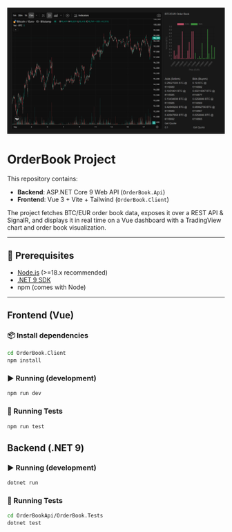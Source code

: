 ![](/imgs/img.png)


# OrderBook Project

This repository contains:

- **Backend**: ASP.NET Core 9 Web API (`OrderBook.Api`)
- **Frontend**: Vue 3 + Vite + Tailwind (`OrderBook.Client`)

The project fetches BTC/EUR order book data, exposes it over a REST API & SignalR, and displays it in real time on a Vue dashboard with a TradingView chart and order book visualization.

---

## 🚀 Prerequisites

- [Node.js](https://nodejs.org/) (>=18.x recommended)
- [.NET 9 SDK](https://dotnet.microsoft.com/en-us/download/dotnet/9.0)
- npm (comes with Node)

---

## Frontend (Vue)
### 📦 Install dependencies

```bash
cd OrderBook.Client
npm install
```

### ▶️ Running (development)
```bash
npm run dev
```

### 🧪 Running Tests
```bash
npm run test
```

## Backend (.NET 9)

### ▶️ Running (development)
```bash
dotnet run
```

### 🧪 Running Tests
```bash
cd OrderBookApi/OrderBook.Tests
dotnet test
```

